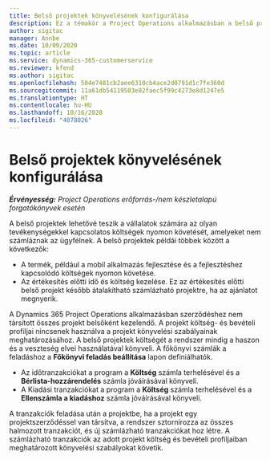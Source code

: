 ```yaml
---
title: Belső projektek könyvelésének konfigurálása
description: Ez a témakör a Project Operations alkalmazásban a belső projektek könyvelési gyakorlatainak beállításával kapcsolatban tartalmaz tájékoztatást.
author: sigitac
manager: Annbe
ms.date: 10/09/2020
ms.topic: article
ms.service: dynamics-365-customerservice
ms.reviewer: kfend
ms.author: sigitac
ms.openlocfilehash: 504e7481cb2aee6310cb4ace2d0791d1c7fe360d
ms.sourcegitcommit: 11a61db54119503e82faec5f99c4273e8d1247e5
ms.translationtype: HT
ms.contentlocale: hu-HU
ms.lasthandoff: 10/16/2020
ms.locfileid: "4078026"
---
```

# <a name="configure-accounting-for-internal-projects"></a>Belső projektek könyvelésének konfigurálása

_**Érvényesség:** Project Operations erőforrás-/nem készletalapú forgatókönyvek esetén_

A belső projektek lehetővé teszik a vállalatok számára az olyan tevékenységekkel kapcsolatos költségek nyomon követését, amelyeket nem számláznak az ügyfélnek. A belső projektek példái többek között a következők:

- A termék, például a mobil alkalmazás fejlesztése és a fejlesztéshez kapcsolódó költségek nyomon követése.
- Az értékesítés előtti idő és költség kezelése. Ez az értékesítés előtti belső projekt később átalakítható számlázható projektre, ha az ajánlatot megnyerik.

A Dynamics 365 Project Operations alkalmazásban szerződéshez nem társított összes projekt belsőként kezelendő. A projekt költség- és bevételi profiljai nincsenek használva a projekt könyvelési szabályainak meghatározásához. A belső projektek költségét a rendszer mindig a haszon és a veszteség elvei használatával könyveli. A főkönyvi számlák a feladáshoz a **Főkönyvi feladás beállítása** lapon definiálhatók.

- Az időtranzakciókat a program a **Költség** számla terhelésével és a **Bérlista-hozzárendelés** számla jóváírásával könyveli.
- A Kiadási tranzakciókat a program a **Költség** számla terhelésével és a **Ellenszámla a kiadáshoz** számla jóváírásával könyveli.

A tranzakciók feladása után a projektbe, ha a projekt egy projektszerződéssel van társítva, a rendszer sztornírozza az összes halmozott tranzakciót, és új számlázható tranzakciókat hoz létre. A számlázható tranzakciók az adott projekt költség és bevételi profiljaiban meghatározott könyvelési szabályokat követik.


